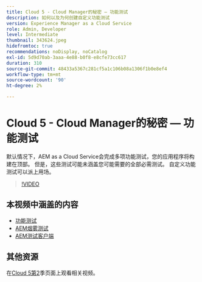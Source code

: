 ```yaml
---
title: Cloud 5 - Cloud Manager的秘密 — 功能测试
description: 如何以及为何创建自定义功能测试
version: Experience Manager as a Cloud Service
role: Admin, Developer
level: Intermediate
thumbnail: 343624.jpeg
hidefromtoc: true
recommendations: noDisplay, noCatalog
exl-id: 5d9d70ab-3aaa-4e88-b0f8-e8cfe73cc617
duration: 310
source-git-commit: 48433a5367c281cf5a1c106b08a1306f1b0e8ef4
workflow-type: tm+mt
source-wordcount: '90'
ht-degree: 2%

---
```


# Cloud 5 - Cloud Manager的秘密 — 功能测试

默认情况下，AEM as a Cloud Service会完成多项功能测试，您的应用程序将构建在顶部。 但是，这些测试可能未涵盖您可能需要的全部必需测试。 自定义功能测试可以派上用场。

>[!VIDEO](https://video.tv.adobe.com/v/343624?quality=12&learn=on)

## 本视频中涵盖的内容

+ [功能测试](https://experienceleague.adobe.com/docs/experience-manager-cloud-service/content/implementing/using-cloud-manager/test-results/functional-testing.html?lang=zh-Hans)
+ [AEM烟雾测试](https://github.com/adobe/aem-test-samples/)
+ [AEM测试客户端](https://github.com/adobe/aem-testing-clients/)

## 其他资源

在[Cloud 5第2](../cloud5-season-2.md)季页面上观看相关视频。
